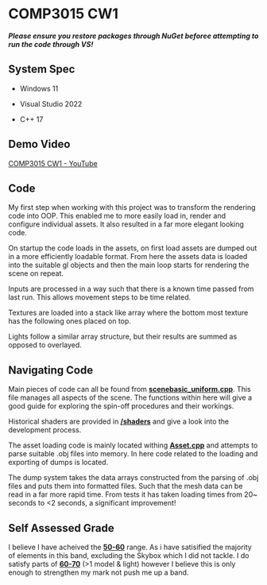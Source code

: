 # COMP3015 CW1

***Please ensure you restore packages through NuGet beforee attempting to run the code through VS!***

## System Spec

- Windows 11

- Visual Studio 2022

- C++ 17

## Demo Video

[COMP3015 CW1 - YouTube](https://youtu.be/t2YZadDNy1w)

## Code

My first step when working with this project was to transform the rendering code into OOP. This enabled me to more easily load in, render and configure individual assets. It also resulted in a far more elegant looking code.

On startup the code loads in the assets, on first load assets are dumped out in a more efficiently loadable format. From here the assets data is loaded into the suitable gl objects and then the main loop starts for rendering the scene on repeat.

Inputs are processed in a way such that there is a known time passed from last run. This allows movement steps to be time related.

Textures are loaded into a stack like array where the bottom most texture has the following ones placed on top.

Lights follow a similar array structure, but their results are summed as opposed to overlayed.

## Navigating Code

Main pieces of code can all be found from **<u>scenebasic_uniform.cpp</u>**. This file manages all aspects of the scene. The functions within here will give a good guide for exploring the spin-off procedures and their workings.

Historical shaders are provided in <u>**/shaders**</u> and give a look into the development process.

The asset loading code is mainly located withing <u>**Asset.cpp**</u> and attempts to parse suitable .obj files into memory. In here code related to the loading and exporting of dumps is located.

The dump system takes the data arrays constructed from the parsing of .obj files and puts them into formatted files. Such that the mesh data can be read in a far more rapid time. From tests it has taken loading times from 20~ seconds to <2 seconds, a significant improvement!

## Self Assessed Grade

I believe I have acheived the **<u>50-60</u>** range. As i have satisified the majority of elements in this band, excluding the Skybox which I did not tackle. I do satisfy parts of <u>**60-70**</u> (>1 model & light) however I believe this is only enough to strengthen my mark not push me up a band.
